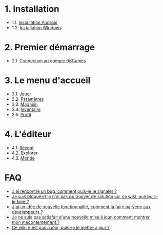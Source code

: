 <!-- TITLE: Sommaire -->
<!-- SUBTITLE: Sommaire d'Angry Dash -->

# 1. Installation
* 1.1. [Installation Android](install/android)
* 1.2. [Installation Windows](install/windows)

# 2. Premier démarrage
* 2.1. [Connection au compte 06Games](first-start/06games-account)

# 3. Le menu d'accueil
* 3.1. [Jouer](menu/home/play)
* 3.2. [Paramètres](menu/home/settings)
* 3.3. [Magasin](menu/home/shop)
* 3.4. [Inventaire](menu/home/inventory)
* 3.5. [Profil](menu/home/profile)

# 4. L'éditeur
* 4.1. [Récent](menu/editor/recent)
* 4.2. [Explorer](menu/editor/explore)
* 4.3. [Monde](menu/editor/published-level)

# FAQ
* [J'ai rencontré un bug, comment puis-je le signaler ?](faq/bug-report)
* [Je suis bloqué et je n'ai pas pu trouver de solution sur ce wiki, que puis-je faire ?](faq/help-required)
* [J'ai un idée de nouvelle fonctionnalité, comment la faire parvenir aux développeurs ?](faq/send-ideas)
* [Je ne suis pas satisfait d'une nouvelle mise à jour, comment montrer mon mécontentement ?](faq/update-not-appreciated)
* [Ce wiki n'est pas à jour, puis-je le mettre à jour ?](faq/obsolete-wiki)